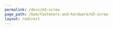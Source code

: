 ```yaml
---
permalink: /docs/m3-screw
page_path: /bom/fasteners-and-hardware/m3-screw
layout: redirect
---
```


